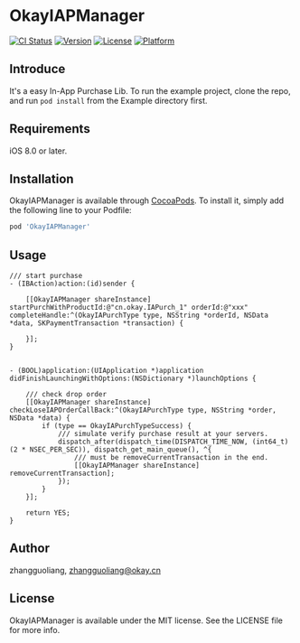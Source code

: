 # OkayIAPManager

[![CI Status](https://img.shields.io/travis/zhangguoliang/OkayIAPManager.svg?style=flat)](https://travis-ci.org/zhangguoliang/OkayIAPManager)
[![Version](https://img.shields.io/cocoapods/v/OkayIAPManager.svg?style=flat)](https://cocoapods.org/pods/OkayIAPManager)
[![License](https://img.shields.io/cocoapods/l/OkayIAPManager.svg?style=flat)](https://cocoapods.org/pods/OkayIAPManager)
[![Platform](https://img.shields.io/cocoapods/p/OkayIAPManager.svg?style=flat)](https://cocoapods.org/pods/OkayIAPManager)

## Introduce

It's a easy In-App Purchase Lib.
To run the example project, clone the repo, and run `pod install` from the Example directory first.

## Requirements

iOS 8.0 or later.

## Installation

OkayIAPManager is available through [CocoaPods](https://cocoapods.org). To install
it, simply add the following line to your Podfile:

```ruby
pod 'OkayIAPManager'
```

## Usage

```
/// start purchase
- (IBAction)action:(id)sender {
    
    [[OkayIAPManager shareInstance] startPurchWithProductId:@"cn.okay.IAPurch_1" orderId:@"xxx" completeHandle:^(OkayIAPurchType type, NSString *orderId, NSData *data, SKPaymentTransaction *transaction) {
        
    }];
}


- (BOOL)application:(UIApplication *)application didFinishLaunchingWithOptions:(NSDictionary *)launchOptions {

    /// check drop order
    [[OkayIAPManager shareInstance] checkLoseIAPOrderCallBack:^(OkayIAPurchType type, NSString *order, NSData *data) {
        if (type == OkayIAPurchTypeSuccess) {
            /// simulate verify purchase result at your servers.
            dispatch_after(dispatch_time(DISPATCH_TIME_NOW, (int64_t)(2 * NSEC_PER_SEC)), dispatch_get_main_queue(), ^{
                /// must be removeCurrentTransaction in the end.
                [[OkayIAPManager shareInstance] removeCurrentTransaction];
            });
        }
    }];
    
    return YES;
}
```


## Author

zhangguoliang, zhangguoliang@okay.cn

## License

OkayIAPManager is available under the MIT license. See the LICENSE file for more info.
